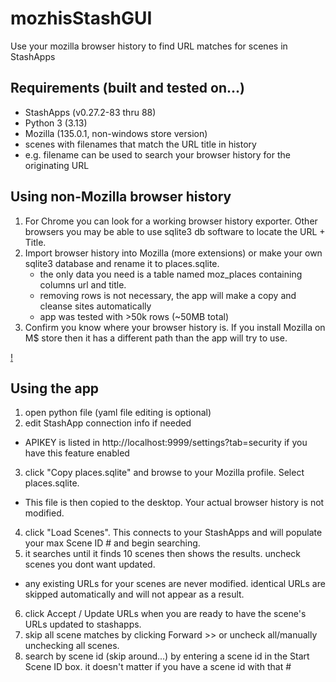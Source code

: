# mozhisStashGUI
Use your mozilla browser history to find URL matches for scenes in StashApps
## Requirements (built and tested on...)
- StashApps (v0.27.2-83 thru 88)
- Python 3 (3.13)
- Mozilla (135.0.1, non-windows store version)
- scenes with filenames that match the URL title in history
 - e.g. filename can be used to search your browser history for the originating URL

## Using non-Mozilla browser history
1. For Chrome you can look for a working browser history exporter. Other browsers you may be able to use sqlite3 db software to locate the URL + Title.
2. Import browser history into Mozilla (more extensions) or make your own sqlite3 database and rename it to places.sqlite.
   - the only data you need is a table named moz_places containing columns url and title.
   - removing rows is not necessary, the app will make a copy and cleanse sites automatically
   - app was tested with >50k rows (~50MB total)
3. Confirm you know where your browser history is. If you install Mozilla on M$ store then it has a different path than the app will try to use.

[!](how_to_basics1.jpg)
## Using the app
1. open python file (yaml file editing is optional)
2. edit StashApp connection info if needed
  - APIKEY is listed in http://localhost:9999/settings?tab=security if you have this feature enabled
3. click "Copy places.sqlite" and browse to your Mozilla profile. Select places.sqlite.
  - This file is then copied to the desktop. Your actual browser history is not modified.
4. click "Load Scenes". This connects to your StashApps and will populate your max Scene ID # and begin searching.
5. it searches until it finds 10 scenes then shows the results. uncheck scenes you dont want updated. 
  - any existing URLs for your scenes are never modified. identical URLs are skipped automatically and will not appear as a result.
6. click Accept / Update URLs when you are ready to have the scene's URLs updated to stashapps.
7. skip all scene matches by clicking Forward >> or uncheck all/manually unchecking all scenes.
8. search by scene id (skip around...) by entering a scene id in the Start Scene ID box. it doesn't matter if you have a scene id with that #
